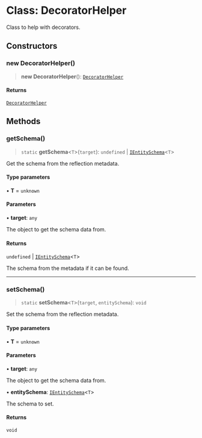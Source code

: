 # Class: DecoratorHelper

Class to help with decorators.

## Constructors

### new DecoratorHelper()

> **new DecoratorHelper**(): [`DecoratorHelper`](DecoratorHelper.md)

#### Returns

[`DecoratorHelper`](DecoratorHelper.md)

## Methods

### getSchema()

> `static` **getSchema**\<`T`\>(`target`): `undefined` \| [`IEntitySchema`](../interfaces/IEntitySchema.md)\<`T`\>

Get the schema from the reflection metadata.

#### Type parameters

• **T** = `unknown`

#### Parameters

• **target**: `any`

The object to get the schema data from.

#### Returns

`undefined` \| [`IEntitySchema`](../interfaces/IEntitySchema.md)\<`T`\>

The schema from the metadata if it can be found.

***

### setSchema()

> `static` **setSchema**\<`T`\>(`target`, `entitySchema`): `void`

Set the schema from the reflection metadata.

#### Type parameters

• **T** = `unknown`

#### Parameters

• **target**: `any`

The object to get the schema data from.

• **entitySchema**: [`IEntitySchema`](../interfaces/IEntitySchema.md)\<`T`\>

The schema to set.

#### Returns

`void`
